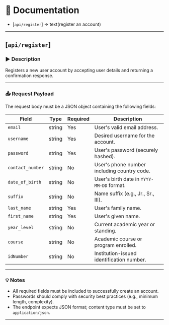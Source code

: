 # 📄 Documentation

* [`api/register`] => text(register an account)

---

## [`api/register`]

### ▶️ Description  
Registers a new user account by accepting user details and returning a confirmation response.

---

### 📤 Request Payload

The request body must be a JSON object containing the following fields:

| Field            | Type   | Required | Description                               |
|------------------|--------|----------|-----------------------------------------|
| `email`          | string | Yes      | User's valid email address.              |
| `username`       | string | Yes      | Desired username for the account.       |
| `password`       | string | Yes      | User's password (securely hashed).      |
| `contact_number` | string | No       | User's phone number including country code. |
| `date_of_birth`  | string | No       | User's birth date in `YYYY-MM-DD` format. |
| `suffix`         | string | No       | Name suffix (e.g., Jr., Sr., III).      |
| `last_name`      | string | Yes      | User's family name.                      |
| `first_name`     | string | Yes      | User's given name.                       |
| `year_level`     | string | No       | Current academic year or standing.      |
| `course`         | string | No       | Academic course or program enrolled.    |
| `idNumber`       | string | No       | Institution-issued identification number.|

---

### 💡 Notes  
- All required fields must be included to successfully create an account.  
- Passwords should comply with security best practices (e.g., minimum length, complexity).  
- The endpoint expects JSON format; content type must be set to `application/json`.  

---
